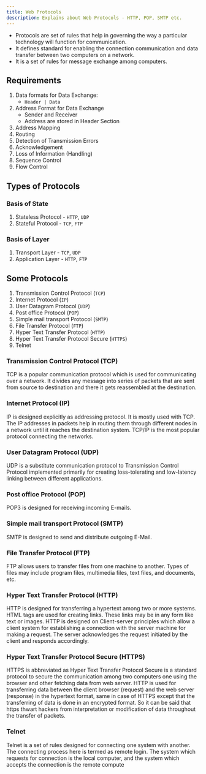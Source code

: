 ```yaml
---
title: Web Protocols
description: Explains about Web Protocols - HTTP, POP, SMTP etc.
---
```



- Protocols are set of rules that help in governing the way a particular technology will function for communication.
- It defines standard for enabling the connection communication and data transfer between two computers on a network.
- It is a set of rules for message exchange among computers.

## Requirements
1. Data formats for Data Exchange: 
    - `Header | Data`
2. Address Format for Data Exchange
    - Sender and Receiver
    - Address are stored in Header Section
3. Address Mapping
4. Routing
5. Detection of Transmission Errors
6. Acknowledgement
7. Loss of Information (Handling)
8. Sequence Control
9. Flow Control

## Types of Protocols

### Basis of State
1. Stateless Protocol - `HTTP`, `UDP`
2. Stateful Protocol - `TCP`, `FTP`

### Basis of Layer
1. Transport Layer - `TCP`, `UDP`
2. Application Layer - `HTTP`, `FTP`

## Some Protocols
1. Transmission Control Protocol (`TCP`)
2. Internet Protocol (`IP`)
3. User Datagram Protocol (`UDP`)
4. Post office Protocol (`POP`)
5. Simple mail transport Protocol (`SMTP`)
6. File Transfer Protocol (`FTP`)
7. Hyper Text Transfer Protocol (`HTTP`)
8. Hyper Text Transfer Protocol Secure (`HTTPS`)
9. Telnet

### Transmission Control Protocol (TCP)
TCP is a popular communication protocol which is used for communicating over a network. It divides any message into series of packets that are sent from source to destination and there it gets reassembled at the destination.

### Internet Protocol (IP)
IP is designed explicitly as addressing protocol. It is mostly used with TCP. The IP addresses in packets help in routing them through different nodes in a network until it reaches the destination system. TCP/IP is the most popular protocol connecting the networks.

### User Datagram Protocol (UDP)
UDP is a substitute communication protocol to Transmission Control Protocol implemented primarily for creating loss-tolerating and low-latency linking between different applications.

### Post office Protocol (POP)
POP3 is designed for receiving incoming E-mails.

### Simple mail transport Protocol (SMTP)
SMTP is designed to send and distribute outgoing E-Mail.

### File Transfer Protocol (FTP)
FTP allows users to transfer files from one machine to another. Types of files may include program files, multimedia files, text files, and documents, etc.

### Hyper Text Transfer Protocol (HTTP)
HTTP is designed for transferring a hypertext among two or more systems. HTML tags are used for creating links. These links may be in any form like text or images. HTTP is designed on Client-server principles which allow a client system for establishing a connection with the server machine for making a request. The server acknowledges the request initiated by the client and responds accordingly.

### Hyper Text Transfer Protocol Secure (HTTPS)
HTTPS is abbreviated as Hyper Text Transfer Protocol Secure is a standard protocol to secure the communication among two computers one using the browser and other fetching data from web server. HTTP is used for transferring data between the client browser (request) and the web server (response) in the hypertext format, same in case of HTTPS except that the transferring of data is done in an encrypted format. So it can be said that https thwart hackers from interpretation or modification of data throughout the transfer of packets.

### Telnet
Telnet is a set of rules designed for connecting one system with another. The connecting process here is termed as remote login. The system which requests for connection is the local computer, and the system which accepts the connection is the remote compute

